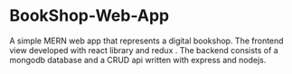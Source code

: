 # BookShop-Web-App
A simple  MERN web app that represents a digital bookshop. The frontend view developed with react library and redux . The backend consists of a mongodb database and a CRUD api written with express and nodejs.
